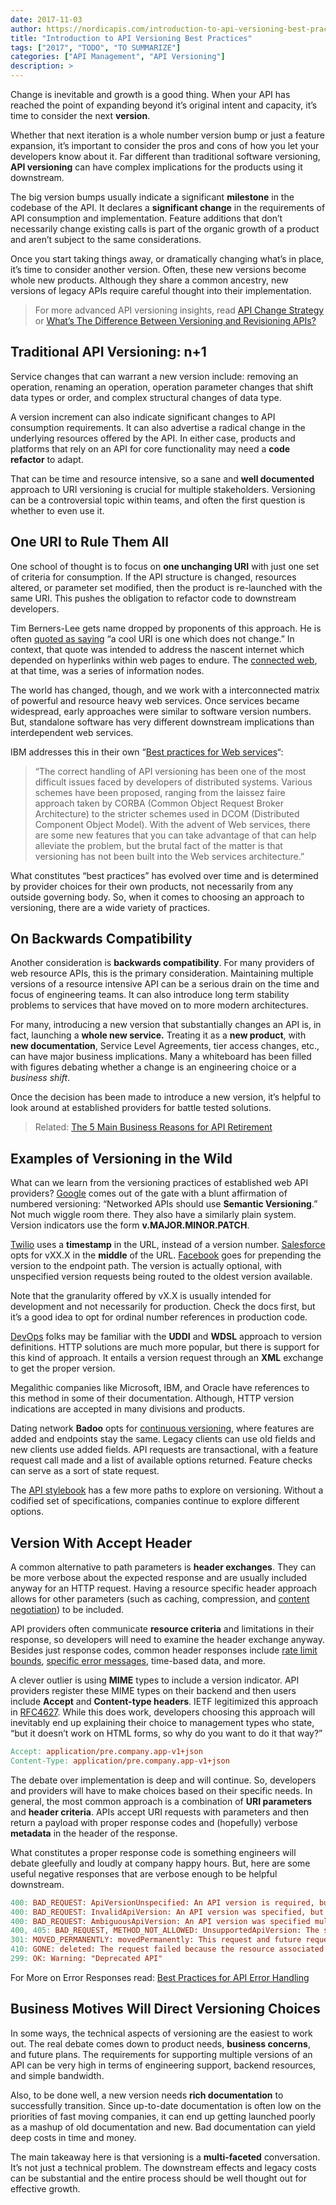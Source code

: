 ```yaml
---
date: 2017-11-03
author: https://nordicapis.com/introduction-to-api-versioning-best-practices/
title: "Introduction to API Versioning Best Practices"
tags: ["2017", "TODO", "TO SUMMARIZE"]
categories: ["API Management", "API Versioning"]
description: >
---
```


Change is inevitable and growth is a good thing. When your API has reached the point of expanding beyond it’s original intent and capacity, it’s time to consider the next **version**.

Whether that next iteration is a whole number version bump or just a feature expansion, it’s important to consider the pros and cons of how you let your developers know about it. Far different than traditional software versioning, **API versioning** can have complex implications for the products using it downstream.

The big version bumps usually indicate a significant **milestone** in the codebase of the API. It declares a **significant change** in the requirements of API consumption and implementation. Feature additions that don’t necessarily change existing calls is part of the organic growth of a product and aren’t subject to the same considerations.

Once you start taking things away, or dramatically changing what’s in place, it’s time to consider another version. Often, these new versions become whole new products. Although they share a common ancestry, new versions of legacy APIs require careful thought into their implementation.

> For more advanced API versioning insights, read [API Change Strategy](https://nordicapis.com/api-change-strategy/) or [What’s The Difference Between Versioning and Revisioning APIs?](https://nordicapis.com/whats-the-difference-between-versioning-and-revisioning-apis/)

## Traditional API Versioning: n+1

Service changes that can warrant a new version include: removing an operation, renaming an operation, operation parameter changes that shift data types or order, and complex structural changes of data type.

A version increment can also indicate significant changes to API consumption requirements. It can also advertise a radical change in the underlying resources offered by the API. In either case, products and platforms that rely on an API for core functionality may need a **code refactor** to adapt.

That can be time and resource intensive, so a sane and **well documented** approach to URI versioning is crucial for multiple stakeholders. Versioning can be a controversial topic within teams, and often the first question is whether to even use it.

## One URI to Rule Them All

One school of thought is to focus on **one unchanging URI** with just one set of criteria for consumption. If the API structure is changed, resources altered, or parameter set modified, then the product is re-launched with the same URI. This pushes the obligation to refactor code to downstream developers.

Tim Berners-Lee gets name dropped by proponents of this approach. He is often [quoted as saying](https://www.technologyreview.com/s/403095/sir-tim-berners-lee/) “a cool URI is one which does not change.” In context, that quote was intended to address the nascent internet which depended on hyperlinks within web pages to endure. The [connected web](http://nordicapis.com/what-is-json-ld/), at that time, was a series of information nodes.

The world has changed, though, and we work with a interconnected matrix of powerful and resource heavy web services. Once services became widespread, early approaches were similar to software version numbers. But, standalone software has very different downstream implications than interdependent web services.

IBM addresses this in their own “[Best practices for Web services](https://www.ibm.com/developerworks/webservices/library/ws-version/)“:

> “The correct handling of API versioning has been one of the most difficult issues faced by developers of distributed systems. Various schemes have been proposed, ranging from the laissez faire approach taken by CORBA (Common Object Request Broker Architecture) to the stricter schemes used in DCOM (Distributed Component Object Model). With the advent of Web services, there are some new features that you can take advantage of that can help alleviate the problem, but the brutal fact of the matter is that versioning has not been built into the Web services architecture.”

What constitutes “best practices” has evolved over time and is determined by provider choices for their own products, not necessarily from any outside governing body. So, when it comes to choosing an approach to versioning, there are a wide variety of practices.

## On Backwards Compatibility

Another consideration is **backwards compatibility**. For many providers of web resource APIs, this is the primary consideration. Maintaining multiple versions of a resource intensive API can be a serious drain on the time and focus of engineering teams. It can also introduce long term stability problems to services that have moved on to more modern architectures.

For many, introducing a new version that substantially changes an API is, in fact, launching a **whole new service.** Treating it as a **new product**, with **new documentation**, Service Level Agreements, tier access changes, etc., can have major business implications. Many a whiteboard has been filled with figures debating whether a change is an engineering choice or a *business shift*.

Once the decision has been made to introduce a new version, it’s helpful to look around at established providers for battle tested solutions.

> Related: [The 5 Main Business Reasons for API Retirement](https://nordicapis.com/api-lifecycle-retirement-stage-a-history-of-major-public-api-retirements/)

## Examples of Versioning in the Wild

What can we learn from the versioning practices of established web API providers? [Google](https://cloud.google.com/apis/design/versioning) comes out of the gate with a blunt affirmation of numbered versioning: “Networked APIs should use **Semantic Versioning**.” Not much wiggle room there. They also have a similarly plain system. Version indicators use the form **v.MAJOR.MINOR.PATCH**.

[Twilio](https://www.twilio.com/docs/api/rest) uses a **timestamp** in the URL, instead of a version number. [Salesforce](https://developer.salesforce.com/blogs/developer-relations/2013/10/api-versions-and-the-salesforce-metadata-api.html) opts for vXX.X in the **middle** of the URL. [Facebook](https://developers.facebook.com/docs/apps/versions) goes for prepending the version to the endpoint path. The version is actually optional, with unspecified version requests being routed to the oldest version available.

Note that the granularity offered by vX.X is usually intended for development and not necessarily for production. Check the docs first, but it’s a good idea to opt for ordinal number references in production code.

[DevOps](http://nordicapis.com/avoid-walking-on-eggshells-and-use-devops/) folks may be familiar with the **UDDI** and **WDSL** approach to version definitions. HTTP solutions are much more popular, but there is support for this kind of approach. It entails a version request through an **XML** exchange to get the proper version.

Megalithic companies like Microsoft, IBM, and Oracle have references to this method in some of their documentation. Although, HTTP version indications are accepted in many divisions and products.

Dating network **Badoo** opts for [continuous versioning](https://nordicapis.com/continuous-versioning-strategy-for-internal-apis/), where features are added and endpoints stay the same. Legacy clients can use old fields and new clients use added fields. API requests are transactional, with a feature request call made and a list of available options returned. Feature checks can serve as a sort of state request.

The [API stylebook](http://apistylebook.com/design/topics/versioning) has a few more paths to explore on versioning. Without a codified set of specifications, companies continue to explore different options.

## Version With Accept Header

A common alternative to path parameters is **header exchanges**. They can be more verbose about the expected response and are usually included anyway for an HTTP request. Having a resource specific header approach allows for other parameters (such as caching, compression, and [content negotiation](http://nordicapis.com/content-negotiation/)) to be included.

API providers often communicate **resource criteria** and limitations in their response, so developers will need to examine the header exchange anyway. Besides just response codes, common header responses include [rate limit bounds](http://nordicapis.com/stemming-the-flood-how-to-rate-limit-an-api/), [specific error messages](http://nordicapis.com/best-practices-api-error-handling/), time-based data, and more.

A clever outlier is using **MIME** types to include a version indicator. API providers register these MIME types on their backend and then users include **Accept** and **Content-type headers**. IETF legitimized this approach in [RFC4627](http://www.ietf.org/rfc/rfc4627.txt). While this does work, developers choosing this approach will inevitably end up explaining their choice to management types who state, “but it doesn’t work on HTML forms, so why do you want to do it that way?”

```makefile
Accept: application/pre.company.app-v1+json
Content-Type: application/pre.company.app-v1+json
```

The debate over implementation is deep and will continue. So, developers and providers will have to make choices based on their specific needs. In general, the most common approach is a combination of **URI parameters** and **header criteria**. APIs accept URI requests with parameters and then return a payload with proper response codes and (hopefully) verbose **metadata** in the header of the response.

What constitutes a proper response code is something engineers will debate gleefully and loudly at company happy hours. But, here are some useful negative responses that are verbose enough to be helpful downstream.

```makefile
400: BAD_REQUEST: ApiVersionUnspecified: An API version is required, but was not specified
400: BAD_REQUEST: InvalidApiVersion: An API version was specified, but it is invalid
400: BAD_REQUEST: AmbiguousApiVersion: An API version was specified multiple times with different values
400, 405: BAD_REQUEST, METHOD_NOT_ALLOWED: UnsupportedApiVersion: The specified API version is not supported
301: MOVED_PERMANENTLY: movedPermanently: This request and future requests for the same operation have to be sent to the URL specified in the Location header of this response instead of to the URL to which this request was sent
410: GONE: deleted: The request failed because the resource associated with the request has been deleted
299: OK: Warning: "Deprecated API"
```

For More on Error Responses read: [Best Practices for API Error Handling](https://nordicapis.com/best-practices-api-error-handling/)

## Business Motives Will Direct Versioning Choices

In some ways, the technical aspects of versioning are the easiest to work out. The real debate comes down to product needs, **business concerns**, and future plans. The requirements for supporting multiple versions of an API can be very high in terms of engineering support, backend resources, and simple bandwidth.

Also, to be done well, a new version needs **rich documentation** to successfully transition. Since up-to-date documentation is often low on the priorities of fast moving companies, it can end up getting launched poorly as a mashup of old documentation and new. Bad documentation can yield deep costs in time and money.

The main takeaway here is that versioning is a **multi-faceted** conversation. It’s not just a technical problem. The downstream effects and legacy costs can be substantial and the entire process should be well thought out for effective growth.
